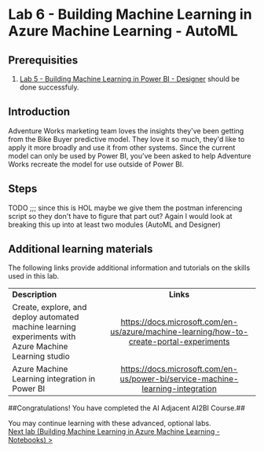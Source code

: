 # Lab 6 - Building Machine Learning in Azure Machine Learning - AutoML

## Prerequisities

1. [Lab 5 - Building Machine Learning in Power BI - Designer](./04-AML-Designer.md) should be done successfuly.

## Introduction

Adventure Works marketing team loves the insights they've been getting from the Bike Buyer predictive model.  They love it so much, they'd like to apply it more broadly and use it from other systems.  Since the current model can only be used by Power BI, you've been asked to help Adventure Works recreate the model for use outside of Power BI.

## Steps

TODO
;;; since this is HOL maybe we give them the postman inferencing script so they don't have to figure that part out?  Again I would look at breaking this up into at least two modules (AutoML and Designer)

## Additional learning materials

The following links provide additional information and tutorials on the skills used in this lab.

|                                                                   |                                                                                                         |
| ----------------------------------------------------------------- | :-----------------------------------------------------------------------------------------------------: |
| **Description**                                                   |                                                **Links**                                                |
| Create, explore, and deploy automated machine learning experiments with Azure Machine Learning studio                    |        <https://docs.microsoft.com/en-us/azure/machine-learning/how-to-create-portal-experiments>         |
| Azure Machine Learning integration in Power BI | <https://docs.microsoft.com/en-us/power-bi/service-machine-learning-integration> |


##Congratulations!  You have completed the AI Adjacent AI2BI Course.##

You may continue learning with these advanced, optional labs.  
[Next lab (Building Machine Learning in Azure Machine Learning - Notebooks) >](./07-AML-Notebooks.md)